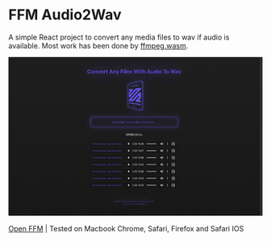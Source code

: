 # FFM Audio2Wav

A simple React project to convert any media files to wav if audio is available.
Most work has been done by [ffmpeg.wasm](https://github.com/ffmpegwasm/).

![alt screenshot](snapshot.png)

[Open FFM](https://www.andremichelle.io/ffm/) | Tested on Macbook Chrome, Safari, Firefox and Safari IOS
